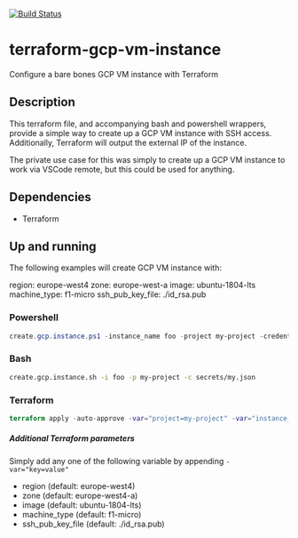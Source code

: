 [![Build Status](https://travis-ci.org/luksi1/terraform-gcp-vm-instance.svg?branch=master)](https://travis-ci.org/luksi1/terraform-gcp-vm-instance)

# terraform-gcp-vm-instance
Configure a bare bones GCP VM instance with Terraform

## Description
This terraform file, and accompanying bash and powershell wrappers, provide a simple way to create up a GCP VM instance with SSH access. Additionally, Terraform will output the external IP of the instance.

The private use case for this was simply to create up a GCP VM instance to work via VSCode remote, but this could be used for anything.

## Dependencies
- Terraform

## Up and running
The following examples will create GCP VM instance with:

region: europe-west4
zone: europe-west-a
image: ubuntu-1804-lts
machine_type: f1-micro
ssh_pub_key_file: ./id_rsa.pub

### Powershell
```powershell
create.gcp.instance.ps1 -instance_name foo -project my-project -credential secrets/my.json
```

### Bash
```bash
create.gcp.instance.sh -i foo -p my-project -c secrets/my.json
```

### Terraform
```terraform
terraform apply -auto-approve -var="project=my-project" -var="instance_name=foo" -var="credentials=./secrets/my.json"
```

##### Additional Terraform parameters
Simply add any one of the following variable by appending `-var="key=value"`

- region (default: europe-west4)
- zone (default: europe-west4-a)
- image (default: ubuntu-1804-lts)
- machine_type (default: f1-micro)
- ssh_pub_key_file (default: ./id_rsa.pub)

